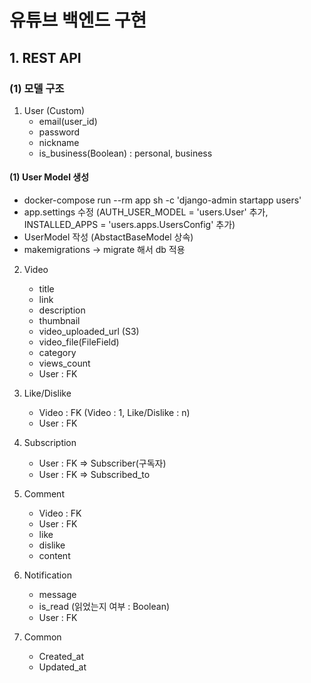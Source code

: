 # 유튜브 백엔드 구현

## 1. REST API
### (1) 모델 구조
1. User (Custom)
    - email(user_id)
    - password
    - nickname
    - is_business(Boolean) : personal, business

#### (1) User Model 생성
- docker-compose run --rm app sh -c 'django-admin startapp users'
- app.settings 수정 (AUTH_USER_MODEL = 'users.User' 추가, INSTALLED_APPS = 'users.apps.UsersConfig' 추가)
- UserModel 작성 (AbstactBaseModel 상속)
- makemigrations -> migrate 해서 db 적용

2. Video
    - title
    - link
    - description
    - thumbnail
    - video_uploaded_url (S3)
    - video_file(FileField)
    - category
    - views_count
    - User : FK

3. Like/Dislike
    - Video : FK (Video : 1, Like/Dislike : n)
    - User : FK
    
4. Subscription
    - User : FK => Subscriber(구독자)
    - User : FK => Subscribed_to

5. Comment
    - Video : FK
    - User : FK
    - like
    - dislike
    - content

6. Notification
    - message
    - is_read (읽었는지 여부 : Boolean)
    - User : FK

7. Common
    - Created_at
    - Updated_at
